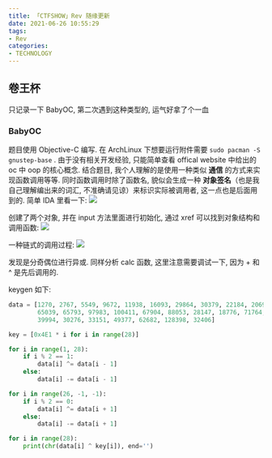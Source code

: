 ```yaml
---
title: 「CTFSHOW」Rev 随缘更新
date: 2021-06-26 10:55:29
tags:
- Rev
categories:
- TECHNOLOGY
---
```



<!-- more -->

## 卷王杯

只记录一下 BabyOC, 第二次遇到这种类型的, 运气好拿了个一血

### BabyOC

题目使用 Objective-C 编写. 在 ArchLinux 下想要运行附件需要 `sudo pacman -S gnustep-base` . 
由于没有相关开发经验, 只能简单查看 offical website 中给出的 oc 中 oop 的核心概念. 结合题目, 我个人理解的是使用一种类似 **通信** 的方式来实现函数调用等等. 同时函数调用时除了函数名, 貌似会生成一种 **对象签名**（也是我自己理解编出来的词汇, 不准确请见谅）来标识实际被调用者, 这一点也是后面用到的.
简单 IDA 里看一下:
![](https://s2.loli.net/2022/02/27/wip35KzbmWu7ayj.png)

创建了两个对象, 并在 input 方法里面进行初始化, 通过 xref 可以找到对象结构和调用函数:
![](https://s2.loli.net/2022/02/27/QaCByvigDw86157.png)

一种链式的调用过程:
![](https://s2.loli.net/2022/02/27/hQRL3AXamo4WJF8.png)

发现是分奇偶位进行异或. 同样分析 calc 函数, 这里注意需要调试一下, 因为 + 和 ^ 是先后调用的.

keygen 如下:

```python
data = [1270, 2767, 5549, 9672, 11938, 16093, 29864, 30379, 22184, 20690, 25002,
        65039, 65793, 97983, 100411, 67904, 88053, 28147, 18776, 71764, 127654,
        39994, 30276, 33151, 49377, 62682, 128398, 32406]

key = [0x4E1 * i for i in range(28)]

for i in range(1, 28):
    if i % 2 == 1:
        data[i] ^= data[i - 1]
    else:
        data[i] -= data[i - 1]

for i in range(26, -1, -1):
    if i % 2 == 0:
        data[i] ^= data[i + 1]
    else:
        data[i] -= data[i + 1]

for i in range(28):
    print(chr(data[i] ^ key[i]), end='')
```
